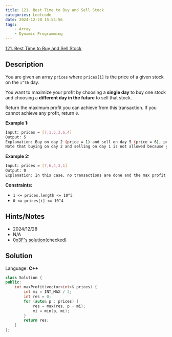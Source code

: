 ```yaml
---
title: 121. Best Time to Buy and Sell Stock
categories: Leetcode
date: 2024-12-28 15:54:56
tags:
    - Array
    - Dynamic Programming
---
```


[121. Best Time to Buy and Sell Stock](https://leetcode.com/problems/best-time-to-buy-and-sell-stock/description/?envType=problem-list-v2&envId=plakya4j)

## Description

You are given an array `prices` where `prices[i]` is the price of a given stock on the `i^th` day.

You want to maximize your profit by choosing a **single day**  to buy one stock and choosing a **different day in the future**  to sell that stock.

Return the maximum profit you can achieve from this transaction. If you cannot achieve any profit, return `0`.

**Example 1:**

```bash
Input: prices = [7,1,5,3,6,4]
Output: 5
Explanation: Buy on day 2 (price = 1) and sell on day 5 (price = 6), profit = 6-1 = 5.
Note that buying on day 2 and selling on day 1 is not allowed because you must buy before you sell.
```

**Example 2:**

```bash
Input: prices = [7,6,4,3,1]
Output: 0
Explanation: In this case, no transactions are done and the max profit = 0.
```

**Constraints:**

- `1 <= prices.length <= 10^5`
- `0 <= prices[i] <= 10^4`

## Hints/Notes

- 2024/12/28
- N/A
- [0x3F's solution](https://leetcode.cn/problems/best-time-to-buy-and-sell-stock/solutions/2464650/mei-ju-mai-chu-jie-ge-wei-hu-mai-ru-de-z-02ud/)(checked)

## Solution

Language: **C++**

```C++
class Solution {
public:
    int maxProfit(vector<int>& prices) {
        int mi = INT_MAX / 2;
        int res = 0;
        for (auto& p : prices) {
            res = max(res, p - mi);
            mi = min(p, mi);
        }
        return res;
    }
};
```
